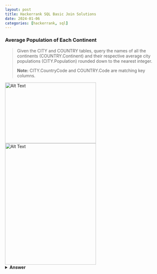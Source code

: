 ```yaml
---
layout: post
title: Hackerrank SQL Basic Join Solutions
date: 2024-01-06
categories: [hackerrank, sql]
---
```


### Average Population of Each Continent

> Given the CITY and COUNTRY tables, query the names of all the continents (COUNTRY.Continent) and their respective average city populations (CITY.Population) rounded down to the nearest integer.
> 
> **Note:** CITY.CountryCode and COUNTRY.Code are matching key columns.

<img src="https://s3.amazonaws.com/hr-challenge-images/8137/1449729804-f21d187d0f-CITY.jpg" alt="Alt Text" width="300" height="200">

<img src="https://s3.amazonaws.com/hr-challenge-images/8342/1449769013-e54ce90480-Country.jpg" alt="Alt Text" width="300" height="400">


<details>
  <summary>
    <strong>
        Answer
    </strong>
  </summary>

```sql
SELECT CO.CONTINENT, FLOOR(AVG(CI.POPULATION))
FROM CITY CI
INNER JOIN COUNTRY CO
ON CI.COUNTRYCODE = CO.CODE
GROUP BY CO.CONTINENT
```

</details>